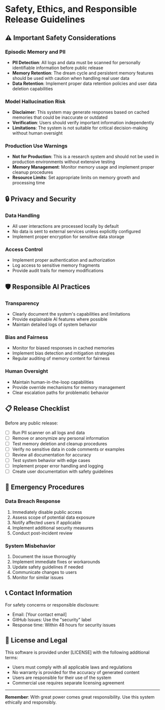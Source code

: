 # Safety, Ethics, and Responsible Release Guidelines

## ⚠️ Important Safety Considerations

### Episodic Memory and PII
- **PII Detection**: All logs and data must be scanned for personally identifiable information before public release
- **Memory Retention**: The dream cycle and persistent memory features should be used with caution when handling real user data
- **Data Retention**: Implement proper data retention policies and user data deletion capabilities

### Model Hallucination Risk
- **Disclaimer**: This system may generate responses based on cached memories that could be inaccurate or outdated
- **Verification**: Users should verify important information independently
- **Limitations**: The system is not suitable for critical decision-making without human oversight

### Production Use Warnings
- **Not for Production**: This is a research system and should not be used in production environments without extensive testing
- **Memory Management**: Monitor memory usage and implement proper cleanup procedures
- **Resource Limits**: Set appropriate limits on memory growth and processing time

## 🔒 Privacy and Security

### Data Handling
- All user interactions are processed locally by default
- No data is sent to external services unless explicitly configured
- Implement proper encryption for sensitive data storage

### Access Control
- Implement proper authentication and authorization
- Log access to sensitive memory fragments
- Provide audit trails for memory modifications

## 🛡️ Responsible AI Practices

### Transparency
- Clearly document the system's capabilities and limitations
- Provide explainable AI features where possible
- Maintain detailed logs of system behavior

### Bias and Fairness
- Monitor for biased responses in cached memories
- Implement bias detection and mitigation strategies
- Regular auditing of memory content for fairness

### Human Oversight
- Maintain human-in-the-loop capabilities
- Provide override mechanisms for memory management
- Clear escalation paths for problematic behavior

## 📋 Release Checklist

Before any public release:

- [ ] Run PII scanner on all logs and data
- [ ] Remove or anonymize any personal information
- [ ] Test memory deletion and cleanup procedures
- [ ] Verify no sensitive data in code comments or examples
- [ ] Review all documentation for accuracy
- [ ] Test system behavior with edge cases
- [ ] Implement proper error handling and logging
- [ ] Create user documentation with safety guidelines

## 🚨 Emergency Procedures

### Data Breach Response
1. Immediately disable public access
2. Assess scope of potential data exposure
3. Notify affected users if applicable
4. Implement additional security measures
5. Conduct post-incident review

### System Misbehavior
1. Document the issue thoroughly
2. Implement immediate fixes or workarounds
3. Update safety guidelines if needed
4. Communicate changes to users
5. Monitor for similar issues

## 📞 Contact Information

For safety concerns or responsible disclosure:
- Email: [Your contact email]
- GitHub Issues: Use the "security" label
- Response time: Within 48 hours for security issues

## 📄 License and Legal

This software is provided under [LICENSE] with the following additional terms:
- Users must comply with all applicable laws and regulations
- No warranty is provided for the accuracy of generated content
- Users are responsible for their use of the system
- Commercial use requires separate licensing agreement

---

**Remember**: With great power comes great responsibility. Use this system ethically and responsibly.
